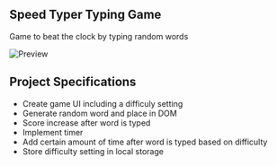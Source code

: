 ## Speed Typer Typing Game

Game to beat the clock by typing random words

![Preview](screenshot.png?raw=true)

## Project Specifications

- Create game UI including a difficuly setting
- Generate random word and place in DOM
- Score increase after word is typed
- Implement timer
- Add certain amount of time after word is typed based on difficulty
- Store difficulty setting in local storage
